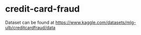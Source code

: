 # credit-card-fraud
Dataset can be found at https://www.kaggle.com/datasets/mlg-ulb/creditcardfraud/data
